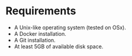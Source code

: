 # Requirements

* A Unix-like operating system (tested on OSx).
* A Docker installation.
* A Git installation.
* At least 5GB of available disk space.
